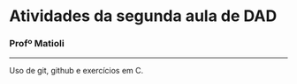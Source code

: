# Atividades da segunda aula de DAD

### Profº Matioli

---

Uso de git, github e exercícios em C. 

